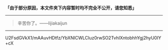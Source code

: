 **「由于部分原因，本文件夹下内容暂时均不完全不公开，请您知悉」**

---

> 辛苦你了。——lijiakaijun

---

U2FsdGVkX1/mAAuvHDtfz/YbXNICWLCIuz0rwSO2TvhIXntobhhYgj2hyU0IY+cX
